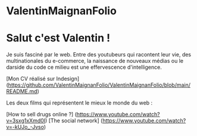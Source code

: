 # ValentinMaignanFolio

<h1>
Salut c'est Valentin !
</h1>

<p>
Je suis fasciné par le web. Entre des youtubeurs qui racontent leur vie, des multinationales du e-commerce, la naissance de nouveaux médias ou le darside du code ce milieu est une effervescence d'intelligence.
</p>

[Mon CV réalisé sur Indesign] (https://github.com/ValentinMaignanFolio/ValentinMaignanFolio/blob/main/README.md)

<p>
Les deux films qui représentent le mieux le monde du web :
</p>

[How to sell drugs online ?] (https://www.youtube.com/watch?v=3sxg1xXmd0I)
[The social network] (https://www.youtube.com/watch?v=-kUJo_-Jvso)
